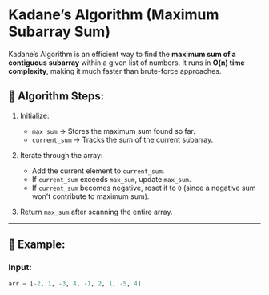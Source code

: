 # Kadane’s Algorithm (Maximum Subarray Sum)

Kadane’s Algorithm is an efficient way to find the **maximum sum of a contiguous subarray** within a given list of numbers. It runs in **O(n) time complexity**, making it much faster than brute-force approaches.

## 🚀 Algorithm Steps:
1. Initialize:
   - `max_sum` → Stores the maximum sum found so far.
   - `current_sum` → Tracks the sum of the current subarray.
   
2. Iterate through the array:
   - Add the current element to `current_sum`.
   - If `current_sum` exceeds `max_sum`, update `max_sum`.
   - If `current_sum` becomes negative, reset it to `0` (since a negative sum won't contribute to maximum sum).

3. Return `max_sum` after scanning the entire array.

---

## 📝 Example:
### **Input:**
```python
arr = [-2, 1, -3, 4, -1, 2, 1, -5, 4]
